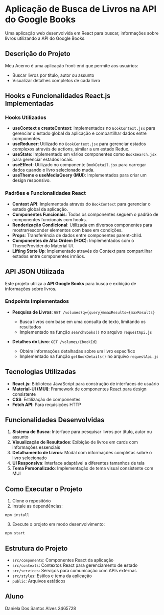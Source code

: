 # Aplicação de Busca de Livros na API do Google Books

Uma aplicação web desenvolvida em React para buscar, informações sobre livros utilizando a API do Google Books.

## Descrição do Projeto

Meu Acervo é uma aplicação front-end que permite aos usuários:
- Buscar livros por título, autor ou assunto
- Visualizar detalhes completos de cada livro

## Hooks e Funcionalidades React.js Implementadas

### Hooks Utilizados
- **useContext e createContext**: Implementados no `BookContext.jsx` para gerenciar o estado global da aplicação e compartilhar dados entre componentes.
- **useReducer**: Utilizado no `BookContext.jsx` para gerenciar estados complexos através de actions, similar a um estado Redux.
- **useState**: Implementado em vários componentes como `BookSearch.jsx` para gerenciar estados locais.
- **useEffect**: Utilizado no componente `BookDetail.jsx` para carregar dados quando o livro selecionado muda.
- **useTheme e useMediaQuery (MUI)**: Implementados para criar um design responsivo.

### Padrões e Funcionalidades React
- **Context API**: Implementada através do `BookContext` para gerenciar o estado global da aplicação.
- **Componentes Funcionais**: Todos os componentes seguem o padrão de componentes funcionais com hooks.
- **Renderização Condicional**: Utilizada em diversos componentes para mostrar/esconder elementos com base em condições.
- **Props**: Transferência de dados entre componentes parent-child.
- **Componentes de Alta Ordem (HOC)**: Implementados com o ThemeProvider do Material UI.
- **Lifting State Up**: Implementado através do Context para compartilhar estados entre componentes irmãos.

## API JSON Utilizada

Este projeto utiliza a **API Google Books** para busca e exibição de informações sobre livros.

### Endpoints Implementados
- **Pesquisa de Livros**: `GET /volumes?q={query}&maxResults={maxResults}`
  - Busca livros com base em uma consulta de texto, limitando os resultados
  - Implementado na função `searchBooks()` no arquivo `requestApi.js`

- **Detalhes do Livro**: `GET /volumes/{bookId}`
  - Obtém informações detalhadas sobre um livro específico
  - Implementado na função `getBookDetails()` no arquivo `requestApi.js`

## Tecnologias Utilizadas

- **React.js**: Biblioteca JavaScript para construção de interfaces de usuário
- **Material-UI (MUI)**: Framework de componentes React para design consistente
- **CSS**: Estilização de componentes
- **Fetch API**: Para requisições HTTP

## Funcionalidades Desenvolvidas

1. **Sistema de Busca**: Interface para pesquisar livros por título, autor ou assunto
2. **Visualização de Resultados**: Exibição de livros em cards com informações essenciais
3. **Detalhamento de Livros**: Modal com informações completas sobre o livro selecionado
4. **UI Responsiva**: Interface adaptável a diferentes tamanhos de tela
5. **Tema Personalizado**: Implementação de tema visual consistente com MUI

## Como Executar o Projeto

1. Clone o repositório
2. Instale as dependências:
```
npm install
```
3. Execute o projeto em modo desenvolvimento:
```
npm start
```

## Estrutura do Projeto

- `src/components`: Componentes React da aplicação
- `src/contexts`: Contextos React para gerenciamento de estado
- `src/services`: Serviços para comunicação com APIs externas
- `src/styles`: Estilos e tema da aplicação
- `public`: Arquivos estáticos

## Aluno

Daniela Dos Santos Alves 2465728